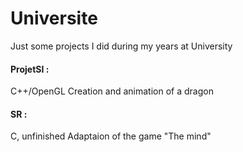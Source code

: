 # Universite
Just some projects I did during my years at University

#### ProjetSI : 
C++/OpenGL
Creation and animation of a dragon
#### SR : 
C, unfinished
Adaptaion of the game "The mind"
